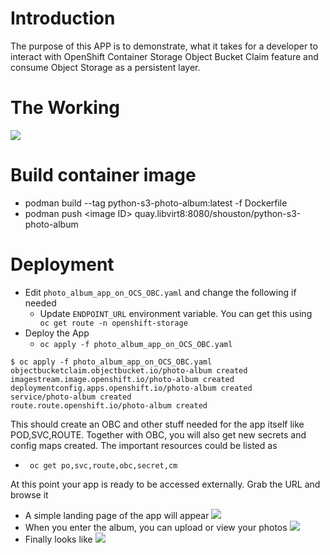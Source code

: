 # Introduction

The purpose of this APP is to demonstrate, what it takes for a developer to interact with OpenShift Container Storage Object Bucket Claim feature and consume Object Storage as a persistent layer.

# The Working

![](http://gitlab.libvirt8/shouston/openshift-photo-album-app/raw/master/Image-1.png)

# Build container image

- podman build --tag python-s3-photo-album:latest -f Dockerfile
- podman push &lt;image ID&gt; quay.libvirt8:8080/shouston/python-s3-photo-album

# Deployment

- Edit `` photo_album_app_on_OCS_OBC.yaml `` and change the following if needed
  - Update ``ENDPOINT_URL`` environment variable. You can get this using `` oc get route -n openshift-storage``
- Deploy the App
  - `` oc apply -f photo_album_app_on_OCS_OBC.yaml ``

```
$ oc apply -f photo_album_app_on_OCS_OBC.yaml
objectbucketclaim.objectbucket.io/photo-album created
imagestream.image.openshift.io/photo-album created
deploymentconfig.apps.openshift.io/photo-album created
service/photo-album created
route.route.openshift.io/photo-album created
```

This should create an OBC and other stuff needed for the app itself like POD,SVC,ROUTE. Together with OBC, you will also get new secrets and config maps created. The important resources could be listed as
- `` oc get po,svc,route,obc,secret,cm``

At this point your app is ready to be accessed externally. Grab the URL and browse it

- A simple landing page of the app will appear
![](http://gitlab.libvirt8/shouston/openshift-photo-album-app/raw/master/Image-2.jpg)
- When you enter the album, you can upload or view your photos
![](http://gitlab.libvirt8/shouston/openshift-photo-album-app/raw/master/Image-3.png)
- Finally looks like 
![](http://gitlab.libvirt8/shouston/openshift-photo-album-app/raw/master/image-4.jpg)





